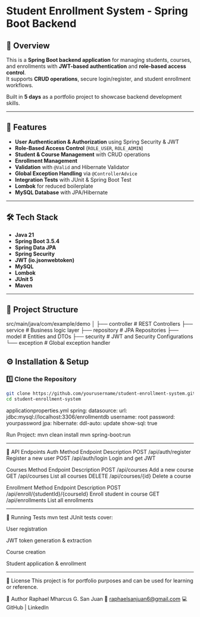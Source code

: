 # Student Enrollment System - Spring Boot Backend

## 📌 Overview
This is a **Spring Boot backend application** for managing students, courses, and enrollments with **JWT-based authentication** and **role-based access control**.  
It supports **CRUD operations**, secure login/register, and student enrollment workflows.

Built in **5 days** as a portfolio project to showcase backend development skills.

---

## 🚀 Features
- **User Authentication & Authorization** using Spring Security & JWT
- **Role-Based Access Control** (`ROLE_USER`, `ROLE_ADMIN`)
- **Student & Course Management** with CRUD operations
- **Enrollment Management**
- **Validation** with `@Valid` and Hibernate Validator
- **Global Exception Handling** via `@ControllerAdvice`
- **Integration Tests** with JUnit & Spring Boot Test
- **Lombok** for reduced boilerplate
- **MySQL Database** with JPA/Hibernate

---

## 🛠️ Tech Stack
- **Java 21**
- **Spring Boot 3.5.4**
- **Spring Data JPA**
- **Spring Security**
- **JWT (io.jsonwebtoken)**
- **MySQL**
- **Lombok**
- **JUnit 5**
- **Maven**

---

## 📂 Project Structure
src/main/java/com/example/demo
│
├── controller # REST Controllers
├── service # Business logic layer
├── repository # JPA Repositories
├── model # Entities and DTOs
├── security # JWT and Security Configurations
└── exception # Global exception handler

## ⚙️ Installation & Setup

### 1️⃣ Clone the Repository
```bash
git clone https://github.com/yourusername/student-enrollment-system.git
cd student-enrollment-system
```
applicationproperties.yml
spring:
  datasource:
    url: jdbc:mysql://localhost:3306/enrollmentdb
    username: root
    password: yourpassword
  jpa:
    hibernate:
      ddl-auto: update
    show-sql: true

Run Project:
mvn clean install
mvn spring-boot:run

---

🔑 API Endpoints
Auth
Method	Endpoint	Description
POST	/api/auth/register	Register a new user
POST	/api/auth/login	Login and get JWT

Courses
Method	Endpoint	Description
POST	/api/courses	Add a new course
GET	/api/courses	List all courses
DELETE	/api/courses/{id}	Delete a course

Enrollment
Method	Endpoint	Description
POST	/api/enroll/{studentId}/{courseId}	Enroll student in course
GET	/api/enrollments	List all enrollments

---

🧪 Running Tests
mvn test
JUnit tests cover:

User registration

JWT token generation & extraction

Course creation

Student application & enrollment

---

📜 License
This project is for portfolio purposes and can be used for learning or reference.

💼 Author
Raphael Mharcus G. San Juan
📧 raphaelsanjuan6@gmail.com
💻 GitHub | LinkedIn

